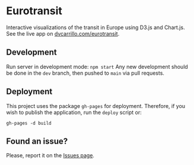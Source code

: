 # Eurotransit
Interactive visualizations of the transit in Europe using D3.js and Chart.js. See the live app on [dvcarrillo.com/eurotransit](http://www.dvcarrillo.com/eurotransit).

## Development
Run server in development mode: `npm start`
Any new development should be done in the ```dev``` branch, then pushed to ```main``` via pull requests.  
## Deployment
This project uses the package ```gh-pages``` for deployment. Therefore, if you wish to publish the application, run the ```deploy``` script or:
```
gh-pages -d build
```
## Found an issue?
Please, report it on the [Issues page](https://github.com/dvcarrillo/eurotransit/issues).
